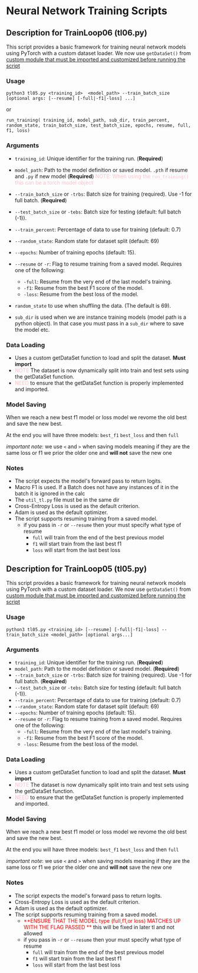 # Neural Network Training Scripts


## Description for TrainLoop06 (tl06.py)

This script provides a basic framework for training neural network models using PyTorch with a custom dataset loader. We now use `getDataSet()` from <ins> custom module that must be imported and customized before running the script </ins> 

### Usage
```python3 tl05.py <training_id>  <model_path> --train_batch_size [optional args: [--resume] [-full|-f1|-loss] ...] ```

or 

``` run_training( training_id, model_path, sub_dir, train_percent, random_state, train_batch_size, test_batch_size, epochs, resume, full, f1, loss) ```

### Arguments

- `training_id`: Unique identifier for the training run. (**Required**)
-  `model_path`: Path to the model definition or saved model. `.pth` if resume and `.py` if new model (**Required**) <span style="color:pink;"> NOTE: When using the ``run_training()`` this can be a torch model object </span>
-  `--train_batch_size` or `-trbs`: Batch size for training (required). Use -1 for full batch. (**Required**)
-    `--test_batch_size` or `-tebs`: Batch size for testing (default: full batch (-1)).
-  `--train_percent`: Percentage of data to use for training (default: 0.7)
- `--random_state`: Random state for dataset split (default: 69)
-    `--epochs`:  Number of training epochs (default: 15).
-    `--resume` or `-r`: Flag to resume training from a saved model. Requires one of the following:
        - `-full`: Resume from the very end of the last model's training.
        - `-f1`: Resume from the best F1 score of the model.
        - `-loss`: Resume from the best loss of the model.

- `random_state` to use when shuffling the data. (The default is 69).
- `sub_dir` is used when we are instance training models (model path is a python object). In that case you must pass in a `sub_dir` where to save the model etc.
### Data Loading
- Uses a custom getDataSet function to load and split the dataset. **Must import**
- <span style="color:pink;"> NOTE </span> The dataset is now dynamically split into train and test sets using the getDataSet function.
- <span style="color:pink;"> NEED </span> to ensure that the getDataSet function is properly implemented and imported.


### Model Saving
When we reach a new best f1 model or loss model we revome the old best and save the new best.

At the end you will have three models: `best_f1` `best_loss` and then `full`

*important note*: we use `<` and `>` when saving models meaning if they are the same loss or f1 we prior the older one and **will not** save the new one

### Notes

- The script expects the model's forward pass to return logits.
- Macro F1 is used. If a Batch does not have any instances of it in the batch it is ignored in the calc
- The `util_tl.py` file must be in the same dir
- Cross-Entropy Loss is used as the default criterion.
- Adam is used as the default optimizer.
- The script supports resuming training from a saved model.
    - if you pass in `-r` or `--resume` then your must specify what type of resume
        - `full` will train from the end of the best previous model
        - `f1` will start train from the last best f1
        - `loss` will start from the last best loss





## Description for TrainLoop05 (tl05.py)

This script provides a basic framework for training neural network models using PyTorch with a custom dataset loader. We now use `getDataSet()` from <ins> custom module that must be imported and customized before running the script </ins> 

### Usage
```python3 tl05.py <training_id> [--resume] [-full|-f1|-loss] --train_batch_size <model_path> [optional args...] ```

### Arguments

- `training_id`: Unique identifier for the training run. (**Required**)
-  `model_path`: Path to the model definition or saved model. (**Required**)
-  `--train_batch_size` or `-trbs`: Batch size for training (required). Use -1 for full batch. (**Required**)
-    `--test_batch_size` or `-tebs`: Batch size for testing (default: full batch (-1)).
-  `--train_percent`: Percentage of data to use for training (default: 0.7)
- `--random_state`: Random state for dataset split (default: 69)
-    `--epochs`:  Number of training epochs (default: 15).
-    `--resume` or `-r`: Flag to resume training from a saved model. Requires one of the following:
        - `-full`: Resume from the very end of the last model's training.
        - `-f1`: Resume from the best F1 score of the model.
        - `-loss`: Resume from the best loss of the model.

### Data Loading
- Uses a custom getDataSet function to load and split the dataset. **Must import**
- <span style="color:pink;"> NOTE </span> The dataset is now dynamically split into train and test sets using the getDataSet function.
- <span style="color:pink;"> NEED </span> to ensure that the getDataSet function is properly implemented and imported.


### Model Saving
When we reach a new best f1 model or loss model we revome the old best and save the new best.

At the end you will have three models: `best_f1` `best_loss` and then `full`

*important note*: we use `<` and `>` when saving models meaning if they are the same loss or f1 we prior the older one and **will not** save the new one

### Notes

- The script expects the model's forward pass to return logits.
- Cross-Entropy Loss is used as the default criterion.
- Adam is used as the default optimizer.
- The script supports resuming training from a saved model.
    - <span style="color:red;"> **ENSURE THAT THE MODEL type (full,f1,or loss) MATCHES UP WITH THE FLAG PASSED **</span> this will be fixed in later tl and not allowed
    - if you pass in `-r` or `--resume` then your must specify what type of resume
        - `full` will train from the end of the best previous model
        - `f1` will start train from the last best f1
        - `loss` will start from the last best loss
